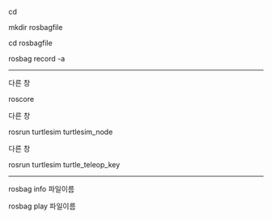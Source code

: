 
cd

mkdir rosbagfile

cd rosbagfile

rosbag record -a 

---------------
다른 창

roscore

다른 창

rosrun turtlesim turtlesim_node

다른 창

rosrun turtlesim turtle_teleop_key

--------------

rosbag info 파일이름

rosbag play 파일이름

